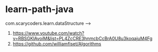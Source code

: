 # learn-path-java

com.scarycoders.learn.dataStructure --> 
1. https://www.youtube.com/watch?v=RBSGKlAvoiM&list=PL4ZcCRE3hnmcbCcBrA0U8u3koqajuM4Fg
2. https://github.com/williamfiset/Algorithms